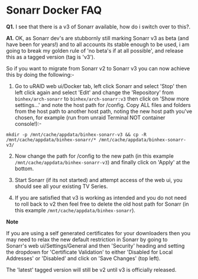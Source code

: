 # **Sonarr Docker FAQ**

**Q1.** I see that there is a v3 of Sonarr available, how do i switch over to this?.

​**A1.** OK, as Sonarr dev's are stubbornly still marking Sonarr v3 as beta (and have been for years!) and to all accounts its stable enough to be used, i am going to break my golden rule of 'no beta's if at all possible', and release this as a tagged version (tag is 'v3').

So if you want to migrate from Sonarr v2 to Sonarr v3 you can now achieve this by doing the following:-

1. Go to uRAID web ui/Docker tab, left click Sonarr and select 'Stop' then left click again and select 'Edit' and change the 'Repository' from ```binhex/arch-sonarr``` to ```binhex/arch-sonarr:v3``` then click on 'Show more settings...' and note the host path for /config. Copy ALL files and folders from the host path to another host path, noting the new host path you've chosen, for example (run from unraid Terminal NOT container console!):-
```
mkdir -p /mnt/cache/appdata/binhex-sonarr-v3 && cp -R /mnt/cache/appdata/binhex-sonarr/* /mnt/cache/appdata/binhex-sonarr-v3/
```
2. Now change the path for /config to the new path (in this example ```/mnt/cache/appdata/binhex-sonarr-v3```) and finally click on 'Apply' at the bottom.

3. Start Sonarr (if its not started) and attempt access of the web ui, you should see all your existing TV Series.

4. If you are satisfied that v3 is working as intended and you do not need to roll back to v2 then feel free to delete the old host path for Sonarr (in this example ```/mnt/cache/appdata/binhex-sonarr```).

**Note**

If you are using a self generated certificates for your downloaders then you may need to relax the new default restriction in Sonarr by going to Sonarr's web ui/Settings/General and then 'Security' heading and setting the dropdown for 'Certificate Validation' to either 'Disabled for Local Addresses' or 'Disabled' and click on 'Save Changes' (top left).  

The 'latest' tagged version will still be v2 until v3 is officially released.
